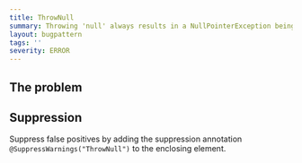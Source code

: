 ```yaml
---
title: ThrowNull
summary: Throwing 'null' always results in a NullPointerException being thrown.
layout: bugpattern
tags: ''
severity: ERROR
---
```


<!--
*** AUTO-GENERATED, DO NOT MODIFY ***
To make changes, edit the @BugPattern annotation or the explanation in docs/bugpattern.
-->

## The problem


## Suppression
Suppress false positives by adding the suppression annotation `@SuppressWarnings("ThrowNull")` to the enclosing element.
